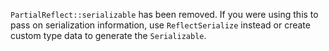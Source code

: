 `PartialReflect::serializable` has been removed. If you were using this to pass on serialization information, use `ReflectSerialize` instead or create custom type data to generate the `Serializable`.
